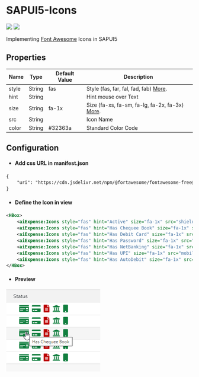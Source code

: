 # SAPUI5-Icons
![](https://img.shields.io/badge/SAPUI5-Library-blue)
![](https://badgen.net/badge/Version/1.0.0/green)

Implementing [Font Awesome](https://fontawesome.com/) Icons in SAPUI5

## Properties
| Name          | Type          | Default Value     | Description 
| ------------- |-------------  |-----------------  |-------------
| style         | String        | fas               | Style (fas, far, fal, fad, fab) [More](https://fontawesome.com/how-to-use/on-the-web/referencing-icons/basic-use).
| hint          | String        |                   | Hint mouse over Text
| size          | String        | fa-1x             | Size (fa-xs, fa-sm, fa-lg, fa-2x, fa-3x) [More](https://fontawesome.com/how-to-use/on-the-web/styling/sizing-icons).
| src           | String        |                   | Icon Name 
| color         | String        | #32363a           | Standard Color Code


## Configuration
- #### Add css URL in manifest.json
```xml
{
	"uri": "https://cdn.jsdelivr.net/npm/@fortawesome/fontawesome-free@5.15.3/css/all.min.css"
}
```
- #### Define the Icon in view
```xml
<HBox>
    <aiExpense:Icons style="fas" hint="Active" size="fa-1x" src="shield-check" color="#107e3e" />
    <aiExpense:Icons style="fas" hint="Has Chequee Book" size="fa-1x" src="money-check" color="#107e3e" />
	<aiExpense:Icons style="fas" hint="Has Debit Card" size="fa-1x" src="credit-card" color="#107e3e" />
	<aiExpense:Icons style="fas" hint="Has Password" size="fa-1x" src="file-alt" color="#b00" />
	<aiExpense:Icons style="fas" hint="Has NetBanking" size="fa-1x" src="university" color="#107e3e" />
	<aiExpense:Icons style="fas" hint="Has UPI" size="fa-1x" src="mobile" color="#107e3e" />
	<aiExpense:Icons style="fas" hint="Has AutoDebit" size="fa-1x" src="repeat-alt" color="#107e3e" />
</HBox>
```
- #### Preview
![Preview](preview.png "Preview.")